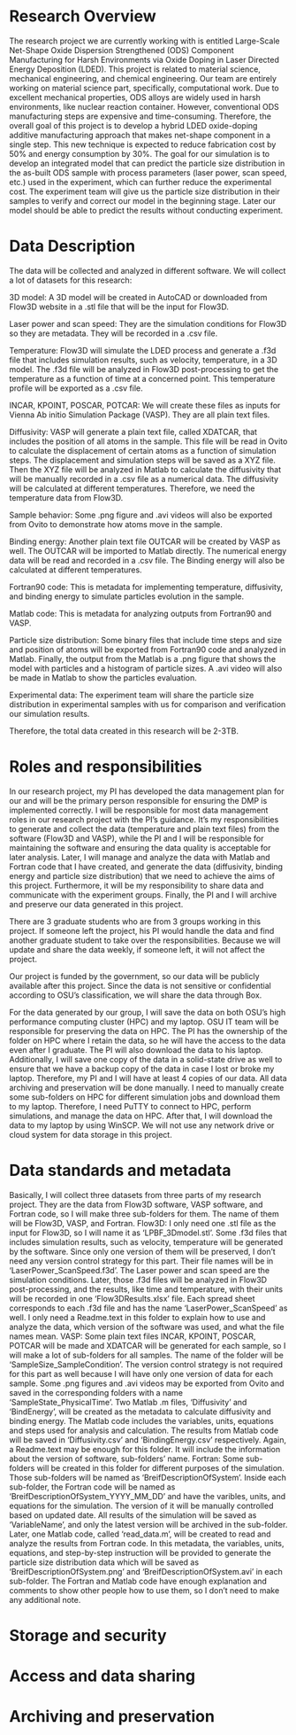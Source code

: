 # Research Overview

The research project we are currently working with is entitled Large-Scale Net-Shape Oxide Dispersion Strengthened (ODS) Component Manufacturing for Harsh Environments via Oxide Doping in Laser Directed Energy Deposition (LDED). This project is related to material science, mechanical engineering, and chemical engineering. Our team are entirely working on material science part, specifically, computational work. Due to excellent mechanical properties, ODS alloys are widely used in harsh environments, like nuclear reaction container. However, conventional ODS manufacturing steps are expensive and time-consuming. Therefore, the overall goal of this project is to develop a hybrid LDED oxide-doping additive manufacturing approach that makes net-shape component in a single step. This new technique is expected to reduce fabrication cost by 50% and energy consumption by 30%. The goal for our simulation is to develop an integrated model that can predict the particle size distribution in the as-built ODS sample with process parameters (laser power, scan speed, etc.) used in the experiment, which can further reduce the experimental cost. The experiment team will give us the particle size distribution in their samples to verify and correct our model in the beginning stage. Later our model should be able to predict the results without conducting experiment.

# Data Description

The data will be collected and analyzed in different software. We will collect a lot of datasets for this research:

3D model: A 3D model will be created in AutoCAD or downloaded from Flow3D website in a .stl file that will be the input for Flow3D.

Laser power and scan speed: They are the simulation conditions for Flow3D so they are metadata. They will be recorded in a .csv file.

Temperature: Flow3D will simulate the LDED process and generate a .f3d file that includes simulation results, such as velocity, temperature, in a 3D model. The .f3d file will be analyzed in Flow3D post-processing to get the temperature as a function of time at a concerned point. This temperature profile will be exported as a .csv file.

INCAR, KPOINT, POSCAR, POTCAR: We will create these files as inputs for Vienna Ab initio Simulation Package (VASP). They are all plain text files.

Diffusivity: VASP will generate a plain text file, called XDATCAR, that includes the position of all atoms in the sample. This file will be read in Ovito to calculate the displacement of certain atoms as a function of simulation steps. The displacement and simulation steps will be saved as a XYZ file. Then the XYZ file will be analyzed in Matlab to calculate the diffusivity that will be manually recorded in a .csv file as a numerical data. The diffusivity will be calculated at different temperatures. Therefore, we need the temperature data from Flow3D. 

Sample behavior: Some .png figure and .avi videos will also be exported from Ovito to demonstrate how atoms move in the sample.

Binding energy: Another plain text file OUTCAR will be created by VASP as well. The OUTCAR will be imported to Matlab directly. The numerical energy data will be read and recorded in a .csv file. The Binding energy will also be calculated at different temperatures. 

Fortran90 code: This is metadata for implementing temperature, diffusivity, and binding energy to simulate particles evolution in the sample.

Matlab code: This is metadata for analyzing outputs from Fortran90 and VASP.

Particle size distribution: Some binary files that include time steps and size and position of atoms will be exported from Fortran90 code and analyzed in Matlab. Finally, the output from the Matlab is a .png figure that shows the model with particles and a histogram of particle sizes. A .avi video will also be made in Matlab to show the particles evaluation. 

Experimental data: The experiment team will share the particle size distribution in experimental samples with us for comparison and verification our simulation results.

Therefore, the total data created in this research will be 2-3TB.

# Roles and responsibilities

In our research project, my PI has developed the data management plan for our and will be the primary person responsible for ensuring the DMP is implemented correctly. I will be responsible for most data management roles in our research project with the PI’s guidance. It’s my responsibilities to generate and collect the data (temperature and plain text files) from the software (Flow3D and VASP), while the PI and I will be responsible for maintaining the software and ensuring the data quality is acceptable for later analysis. Later, I will manage and analyze the data with Matlab and Fortran code that I have created, and generate the data (diffusivity, binding energy and particle size distribution) that we need to achieve the aims of this project. Furthermore, it will be my responsibility to share data and communicate with the experiment groups. Finally, the PI and I will archive and preserve our data generated in this project. 

There are 3 graduate students who are from 3 groups working in this project. If someone left the project, his PI would handle the data and find another graduate student to take over the responsibilities. Because we will update and share the data weekly, if someone left, it will not affect the project.

Our project is funded by the government, so our data will be publicly available after this project. Since the data is not sensitive or confidential according to OSU’s classification, we will share the data through Box. 

For the data generated by our group, I will save the data on both OSU’s high performance computing cluster (HPC) and my laptop. OSU IT team will be responsible for preserving the data on HPC. The PI has the ownership of the folder on HPC where I retain the data, so he will have the access to the data even after I graduate. The PI will also download the data to his laptop. Additionally, I will save one copy of the data in a solid-state drive as well to ensure that we have a backup copy of the data in case I lost or broke my laptop. Therefore, my PI and I will have at least 4 copies of our data. All data archiving and preservation will be done manually. I need to manually create some sub-folders on HPC for different simulation jobs and download them to my laptop. Therefore, I need PuTTY to connect to HPC, perform simulations, and manage the data on HPC. After that, I will download the data to my laptop by using WinSCP. We will not use any network drive or cloud system for data storage in this project.

# Data standards and metadata

Basically, I will collect three datasets from three parts of my research project. They are the data from Flow3D software, VASP software, and Fortran code, so I will make three sub-folders for them. The name of them will be Flow3D, VASP, and Fortran.
Flow3D: I only need one .stl file as the input for Flow3D, so I will name it as ‘LPBF_3Dmodel.stl’. Some .f3d files that includes simulation results, such as velocity, temperature will be generated by the software. Since only one version of them will be preserved, I don’t need any version control strategy for this part. Their file names will be in ‘LaserPower_ScanSpeed.f3d’. The Laser power and scan speed are the simulation conditions. Later, those .f3d files will be analyzed in Flow3D post-processing, and the results, like time and temperature, with their units will be recorded in one ‘Flow3DResults.xlsx’ file. Each spread sheet corresponds to each .f3d file and has the name ‘LaserPower_ScanSpeed’ as well. I only need a Readme.text in this folder to explain how to use and analyze the data, which version of the software was used, and what the file names mean.
VASP: Some plain text files INCAR, KPOINT, POSCAR, POTCAR will be made and XDATCAR will be generated for each sample, so I will make a lot of sub-folders for all samples. The name of the folder will be ‘SampleSize_SampleCondition’. The version control strategy is not required for this part as well because I will have only one version of data for each sample. Some .png figures and .avi videos may be exported from Ovito and saved in the corresponding folders with a name ‘SampleState_PhysicalTime’. Two Matlab .m files, ‘Diffusivity’ and ‘BindEnergy’, will be created as the metadata to calculate diffusivity and binding energy. The Matlab code includes the variables, units, equations and steps used for analysis and calculation. The results from Matlab code will be saved in ‘Diffusivity.csv’ and ‘BindingEnergy.csv’ respectively. Again, a Readme.text may be enough for this folder. It will include the information about the version of software, sub-folders’ name.
Fortran: Some sub-folders will be created in this folder for different purposes of the simulation. Those sub-folders will be named as ‘BreifDescriptionOfSystem’. Inside each sub-folder, the Fortran code will be named as ‘BreifDescriptionOfSystem_YYYY_MM_DD’ and have the varibles, units, and equations for the simulation. The version of it will be manually controlled based on updated date. All results of the simulation will be saved as ‘VariableName’, and only the latest version will be archived in the sub-folder. Later, one Matlab code, called ‘read_data.m’, will be created to read and analyze the results from Fortran code. In this metadata, the variables, units, equations, and step-by-step instruction will be provided to generate the particle size distribution data which will be saved as ‘BreifDescriptionOfSystem.png’ and ‘BreifDescriptionOfSystem.avi’ in each sub-folder. The Fortran and Matlab code have enough explanation and comments to show other people how to use them, so I don’t need to make any additional note.

# Storage and security
# Access and data sharing
# Archiving and preservation
